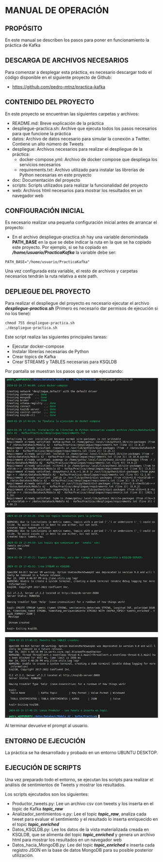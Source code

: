 # MANUAL DE OPERACIÓN

## PROPÓSITO

En este manual se describen los pasos para poner en funcionamiento la práctica de Kafka

## DESCARGA DE ARCHIVOS NECESARIOS

Para comenzar a desplegar esta práctica, es necesario descargar todo el código disponible en el siguiente proyecto de Github:

* https://github.com/pedro-mtnz/practica-kafka

## CONTENIDO DEL PROYECTO

En este proyecto se encuentran las siguientes carpetas y archivos:
* README.md: Breve explicación de la práctica
* despliegue-practica.sh: Archive que ejecuta todos los pasos necesarios para que funcione la práctica
* datos: Archivo de datos necesario para simular la conexión a Twitter. Contiene un alto número de Tweets
* despliegue: Archivos necesarios para realizar el despliegue de la práctica:
    * docker-compose.yml: Archivo de docker compose que despliega los servicios necesarios
    * requirements.txt: Archivo utilizado para instalar las librerías de Python necesarias en este proyecto
* doc: Documentación del proyecto
* scripts: Scripts utilizados para realizar la funcionalidad del proyecto
* web: Archivos html necesarios para mostrar los resultados en un navegador web

## CONFIGURACIÓN INICIAL

Es necesario realizar una pequeña configuración inicial antes de arrancar el proyecto:
* En el archivo despliegue-practica.sh hay una variable denomindada **PATH_BASE** en la que se debe indicar la ruta en la que se ha copiado este proyecto. Por ejemplo, si se ha copiado en ***/home/usuario/PracticaKafka*** la variable debe ser:

```
PATH_BASE="/home/usuario/PracticaKafka"
```

Una vez configurada esta variable, el resto de archivos y carpetas necesarios tendrán la ruta relativa a este path.

## DEPLIEGUE DEL PROYECTO

Para realizar el despliegue del proyecto es necesario ejecutar el archivo ***despliegue-practica.sh*** (Primero es necesario dar permisos de ejecución si no los tiene):

```
chmod 755 despliegue-practica.sh
./despliegue-practica.sh
```

Este script realiza las siguientes principales tareas:
* Ejecutar docker-compose
* Instalar librerías necesarias de Python
* Crear topics de Kafka
* Crear STREAMS y TABLES necesarias para KSQLDB

Por pantalla se muestran los pasos que se van ejecutando:

![Despliegue](./imagenes/imagen-001.jpg)

![Despliegue](./imagenes/imagen-002.jpg)

![Despliegue](./imagenes/imagen-003.jpg)

Al terminar devuelve el prompt al usuario.

## ENTORNO DE EJECUCIÓN

La práctica se ha desarrollado y probado en un entorno UBUNTU DESKTOP.

## EJECUCIÓN DE SCRIPTS

Una vez preparado todo el entorno, se ejecutan los scripts para realizar el análisis de sentimientos de Tweets y mostrar los resultados.

Los scripts ejecutados son los siguientes:
* Productor_tweets.py: Lee un archivo csv con tweets y los inserta en el topic de Kafka ***topic_raw***
* Analizador_sentimientos-x.py: Lee el topic ***topic_raw***, analiza cada tweet para evaluar el sentimiento y el resultado lo inserta enriquecido en el topic ***topic_enriched***
* Datos_KSQLDB.py: Lee los datos de la vista materializada creada en KSQLDB, que se alimenta del topic ***topic_enriched*** y genera un archivo html para mostrar los resultados en un navegador web
* Datos_hacia_MongoDB.py: Lee del topic ***topic_enriched*** e inserta cada registro JSON en la base de datos MongoDB para su posible posterior utilización.
